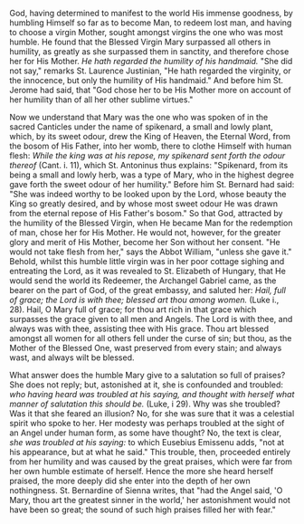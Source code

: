 
God, having determined to manifest to the world His immense goodness, by humbling Himself so far as to become Man, to redeem lost man, and having to choose a virgin Mother, sought amongst virgins the one who was most humble. He found that the Blessed Virgin Mary surpassed all others in humility, as greatly as she surpassed them in sanctity, and therefore chose her for His Mother. *He hath regarded the humility of his handmaid.* \"She did not say,\" remarks St. Laurence Justinian, \"He hath regarded the virginity, or the innocence, but only the humility of His handmaid.\" And before him St. Jerome had said, that \"God chose her to be His Mother more on account of her humility than of all her other sublime virtues.\"

Now we understand that Mary was the one who was spoken of in the sacred Canticles under the name of spikenard, a small and lowly plant, which, by its sweet odour, drew the King of Heaven, the Eternal Word, from the bosom of His Father, into her womb, there to clothe Himself with human flesh: *While the king was at his repose, my spikenard sent forth the odour thereof* (Cant. i. 11), which St. Antoninus thus explains: \"Spikenard, from its being a small and lowly herb, was a type of Mary, who in the highest degree gave forth the sweet odour of her humility.\" Before him St. Bernard had said: \"She was indeed worthy to be looked upon by the Lord, whose beauty the King so greatly desired, and by whose most sweet odour He was drawn from the eternal repose of His Father\'s bosom.\" So that God, attracted by the humility of the Blessed Virgin, when He became Man for the redemption of man, chose her for His Mother. He would not, however, for the greater glory and merit of His Mother, become her Son without her consent. \"He would not take flesh from her,\" says the Abbot William, \"unless she gave it.\" Behold, whilst this humble little virgin was in her poor cottage sighing and entreating the Lord, as it was revealed to St. Elizabeth of Hungary, that He would send the world its Redeemer, the Archangel Gabriel came, as the bearer on the part of God, of the great embassy, and saluted her: *Hail, full of grace; the Lord is with thee; blessed art thou among women.* (Luke i., 28). Hail, O Mary full of grace; for thou art rich in that grace which surpasses the grace given to all men and Angels. The Lord is with thee, and always was with thee, assisting thee with His grace. Thou art blessed amongst all women for all others fell under the curse of sin; but thou, as the Mother of the Blessed One, wast preserved from every stain; and always wast, and always wilt be blessed.

What answer does the humble Mary give to a salutation so full of praises? She does not reply; but, astonished at it, she is confounded and troubled: *who having heard was troubled at his saying, and thought with herself what manner of salutation this should be.* (Luke, i 29). Why was she troubled? Was it that she feared an illusion? No, for she was sure that it was a celestial spirit who spoke to her. Her modesty was perhaps troubled at the sight of an Angel under human form, as some have thought? No, the text is clear, *she was troubled at his saying:* to which Eusebius Emissenu adds, \"not at his appearance, but at what he said.\" This trouble, then, proceeded entirely from her humility and was caused by the great praises, which were far from her own humble estimate of herself. Hence the more she heard herself praised, the more deeply did she enter into the depth of her own nothingness. St. Bernardine of Sienna writes, that \"had the Angel said, \'O Mary, thou art the greatest sinner in the world,\' her astonishment would not have been so great; the sound of such high praises filled her with fear.\"

